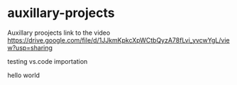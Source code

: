 # auxillary-projects
Auxillary proojects
link to the video https://drive.google.com/file/d/1JJkmKpkcXpWCtbQyzA78fLvi_yvcwYgL/view?usp=sharing


testing vs.code importation

hello world